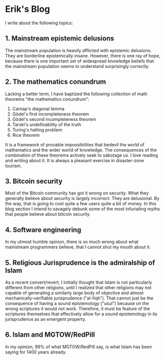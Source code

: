# Erik's Blog

I write about the following topics:

## 1. Mainstream epistemic delusions

The mainstream population is heavily afflicted with epistemic delusions. They are borderline epistemically insane.
However, there is one ray of hope, because there is one important set of widespread knowledge beliefs that the mainstream population seems to understand surprisingly correctly.

## 2. The mathematics conundrum

Lacking a better term, I have baptized the following collection of math theorems "the mathematics conundrum":

1. Carnap's diagonal lemma
2. Gödel's first incompleteness theorem
3. Gödel's second incompleteness theorem
4. Tarski's undefinability of the truth
5. Turing's halting problem
6. Rice theorem

It is a framework of provable impossibilities that bedevil the world of mathematics and the wider world of knowledge.
The consequences of the combination of these theorems actively seek to sabotage us. I love reading and writing about it. It is always a pleasant exercise in disaster-zone tourism.

## 3. Bitcoin security

Most of the Bitcoin community has got it wrong on security.
What they generally believe about security is largely incorrect.
They are delusional.
By the way, that is going to cost quite a few users quite a bit of money.
In this blog section I intend to savagely debunk some of the most infuriating myths that people believe about bitcoin security.

## 4. Software engineering

In my utmost humble opinion, there is so much wrong about what mainstream programmers believe, that I cannot shut my mouth about it.

## 5. Religious Jurisprudence is the admiralship of Islam

As a recent convert/revert, I initially thought that Islam is not particularly different from other religions,
until I realized that other religions may not capable of generating a similarly large body of objective and almost mechanically-verifiable jurisprudence ("al-fiqh").
That cannot just be the consequence of having a sound epistemology ("usul") because on the wrong scriptures it would not work.
Therefore, it must be feature of the scriptures themselves that effectively allow for a sound epistemology in its jurisprudence as an emergent property.

## 6. Islam and MGTOW/RedPill

In my opinion, 99% of what MGTOW/RedPill say, is what Islam has been saying for 1400 years already.

